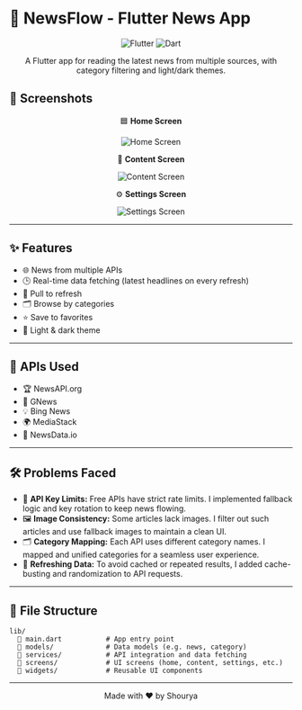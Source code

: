 # 📰 NewsFlow - Flutter News App

<div align="center">

![Flutter](https://img.shields.io/badge/Flutter-3.0+-blue?style=for-the-badge&logo=flutter)
![Dart](https://img.shields.io/badge/Dart-3.0+-blue?style=for-the-badge&logo=dart)

A Flutter app for reading the latest news from multiple sources, with category filtering and light/dark themes.

</div>

## 📱 Screenshots

<div align="center">

🟦 **Home Screen**

![Home Screen](screenshots/home.png)

📰 **Content Screen**

![Content Screen](screenshots/content.png)

⚙️ **Settings Screen**

![Settings Screen](screenshots/settings.png)

</div>

---

## ✨ Features
- 🌐 News from multiple APIs
- 🕒 Real-time data fetching (latest headlines on every refresh)
- 🔄 Pull to refresh
- 🗂️ Browse by categories
- ⭐ Save to favorites
- 🌙 Light & dark theme

---

## 🔌 APIs Used
- 🏆 NewsAPI.org
- 📰 GNews
- 💡 Bing News
- 🌍 MediaStack
- 📡 NewsData.io

---

## 🛠️ Problems Faced
- 🔑 **API Key Limits:** Free APIs have strict rate limits. I implemented fallback logic and key rotation to keep news flowing.
- 🖼️ **Image Consistency:** Some articles lack images. I filter out such articles and use fallback images to maintain a clean UI.
- 🗂️ **Category Mapping:** Each API uses different category names. I mapped and unified categories for a seamless user experience.
- 🔄 **Refreshing Data:** To avoid cached or repeated results, I added cache-busting and randomization to API requests.

---

## 📁 File Structure
```
lib/
  📄 main.dart           # App entry point
  📁 models/             # Data models (e.g. news, category)
  📁 services/           # API integration and data fetching
  📁 screens/            # UI screens (home, content, settings, etc.)
  📁 widgets/            # Reusable UI components
```

---

<div align="center">

Made with ❤️ by Shourya

</div> 